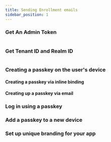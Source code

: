 ```yaml
---
title: Sending Enrollment emails
sidebar_position: 1
---
```


### Get An Admin Token

```bash

```

### Get Tenant ID and Realm ID

```bash

```

### Creating a passkey on the user's device

#### Creating a passkey via inline binding

#### Creating up a passkey via email



### Log in using a passkey

### Add a passkey to a new device

### Set up unique branding for your app

